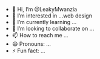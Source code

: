 - 👋 Hi, I’m @LeakyMwanzia
- 👀 I’m interested in ...web design
- 🌱 I’m currently learning ...
- 💞️ I’m looking to collaborate on ...
- 📫 How to reach me ...
- 😄 Pronouns: ...
- ⚡ Fun fact: ...

<!---
LeakyMwanzia/LeakyMwanzia is a ✨ special ✨ repository because its `README.md` (this file) appears on your GitHub profile.
You can click the Preview link to take a look at your changes.
--->
